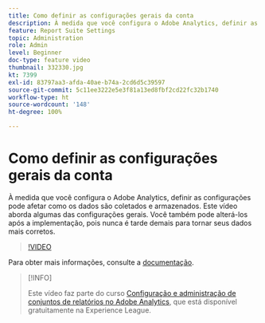 ```yaml
---
title: Como definir as configurações gerais da conta
description: À medida que você configura o Adobe Analytics, definir as configurações pode afetar como os dados são coletados e armazenados. Este vídeo aborda algumas das configurações gerais. Você também pode alterá-los após a implementação, pois nunca é tarde demais para tornar seus dados mais corretos.
feature: Report Suite Settings
topic: Administration
role: Admin
level: Beginner
doc-type: feature video
thumbnail: 332330.jpg
kt: 7399
exl-id: 83797aa3-afda-40ae-b74a-2cd6d5c39597
source-git-commit: 5c11ee3222e5e3f81a13ed8fbf2cd22fc32b1740
workflow-type: ht
source-wordcount: '148'
ht-degree: 100%

---
```


# Como definir as configurações gerais da conta

À medida que você configura o Adobe Analytics, definir as configurações pode afetar como os dados são coletados e armazenados. Este vídeo aborda algumas das configurações gerais. Você também pode alterá-los após a implementação, pois nunca é tarde demais para tornar seus dados mais corretos.

>[!VIDEO](https://video.tv.adobe.com/v/332330/?quality=12&learn=on)

Para obter mais informações, consulte a [documentação](https://experienceleague.adobe.com/docs/analytics/admin/admin-tools/general-acct-settings-admin.html?lang=pt-BR#admin-tools).

>[!INFO]
>
> Este vídeo faz parte do curso [Configuração e administração de conjuntos de relatórios no Adobe Analytics](https://experienceleague.adobe.com/?recommended=Analytics-A-1-2021.1.administration&amp;lang=pt-BR), que está disponível gratuitamente na Experience League.